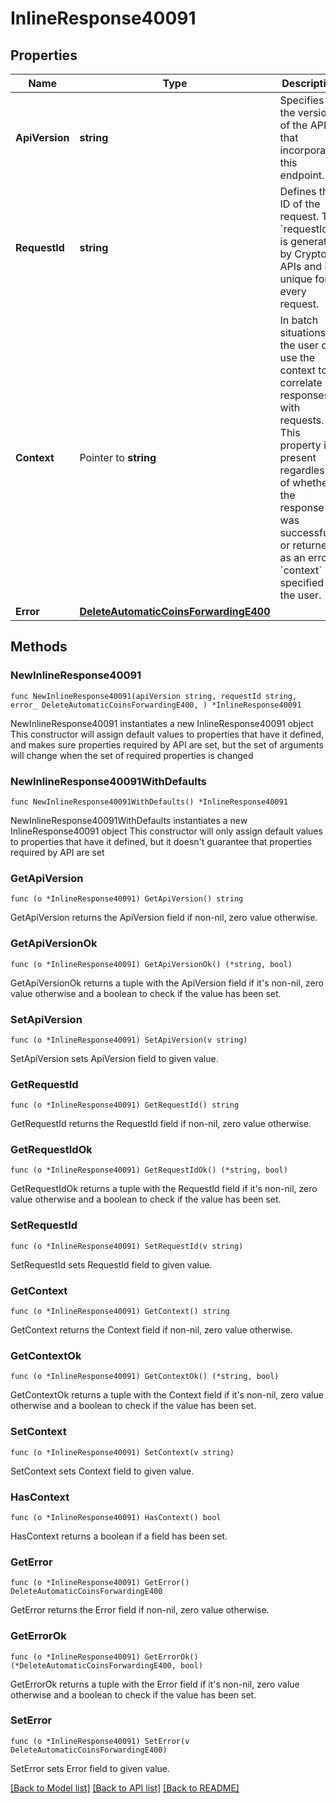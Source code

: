 # InlineResponse40091

## Properties

Name | Type | Description | Notes
------------ | ------------- | ------------- | -------------
**ApiVersion** | **string** | Specifies the version of the API that incorporates this endpoint. | 
**RequestId** | **string** | Defines the ID of the request. The &#x60;requestId&#x60; is generated by Crypto APIs and it&#39;s unique for every request. | 
**Context** | Pointer to **string** | In batch situations the user can use the context to correlate responses with requests. This property is present regardless of whether the response was successful or returned as an error. &#x60;context&#x60; is specified by the user. | [optional] 
**Error** | [**DeleteAutomaticCoinsForwardingE400**](DeleteAutomaticCoinsForwardingE400.md) |  | 

## Methods

### NewInlineResponse40091

`func NewInlineResponse40091(apiVersion string, requestId string, error_ DeleteAutomaticCoinsForwardingE400, ) *InlineResponse40091`

NewInlineResponse40091 instantiates a new InlineResponse40091 object
This constructor will assign default values to properties that have it defined,
and makes sure properties required by API are set, but the set of arguments
will change when the set of required properties is changed

### NewInlineResponse40091WithDefaults

`func NewInlineResponse40091WithDefaults() *InlineResponse40091`

NewInlineResponse40091WithDefaults instantiates a new InlineResponse40091 object
This constructor will only assign default values to properties that have it defined,
but it doesn't guarantee that properties required by API are set

### GetApiVersion

`func (o *InlineResponse40091) GetApiVersion() string`

GetApiVersion returns the ApiVersion field if non-nil, zero value otherwise.

### GetApiVersionOk

`func (o *InlineResponse40091) GetApiVersionOk() (*string, bool)`

GetApiVersionOk returns a tuple with the ApiVersion field if it's non-nil, zero value otherwise
and a boolean to check if the value has been set.

### SetApiVersion

`func (o *InlineResponse40091) SetApiVersion(v string)`

SetApiVersion sets ApiVersion field to given value.


### GetRequestId

`func (o *InlineResponse40091) GetRequestId() string`

GetRequestId returns the RequestId field if non-nil, zero value otherwise.

### GetRequestIdOk

`func (o *InlineResponse40091) GetRequestIdOk() (*string, bool)`

GetRequestIdOk returns a tuple with the RequestId field if it's non-nil, zero value otherwise
and a boolean to check if the value has been set.

### SetRequestId

`func (o *InlineResponse40091) SetRequestId(v string)`

SetRequestId sets RequestId field to given value.


### GetContext

`func (o *InlineResponse40091) GetContext() string`

GetContext returns the Context field if non-nil, zero value otherwise.

### GetContextOk

`func (o *InlineResponse40091) GetContextOk() (*string, bool)`

GetContextOk returns a tuple with the Context field if it's non-nil, zero value otherwise
and a boolean to check if the value has been set.

### SetContext

`func (o *InlineResponse40091) SetContext(v string)`

SetContext sets Context field to given value.

### HasContext

`func (o *InlineResponse40091) HasContext() bool`

HasContext returns a boolean if a field has been set.

### GetError

`func (o *InlineResponse40091) GetError() DeleteAutomaticCoinsForwardingE400`

GetError returns the Error field if non-nil, zero value otherwise.

### GetErrorOk

`func (o *InlineResponse40091) GetErrorOk() (*DeleteAutomaticCoinsForwardingE400, bool)`

GetErrorOk returns a tuple with the Error field if it's non-nil, zero value otherwise
and a boolean to check if the value has been set.

### SetError

`func (o *InlineResponse40091) SetError(v DeleteAutomaticCoinsForwardingE400)`

SetError sets Error field to given value.



[[Back to Model list]](../README.md#documentation-for-models) [[Back to API list]](../README.md#documentation-for-api-endpoints) [[Back to README]](../README.md)


